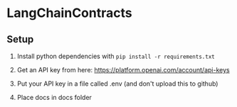 # LangChainContracts

## Setup

1. Install python dependencies with `pip install -r requirements.txt`

2. Get an API key from here: https://platform.openai.com/account/api-keys

3. Put your API key in a file called .env (and don't upload this to github)

4. Place docs in docs folder

